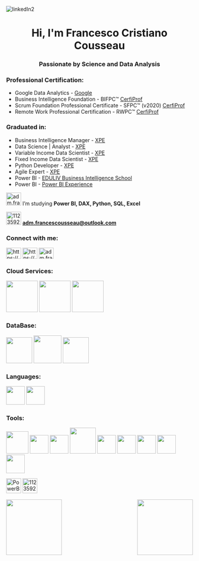 ![linkedIn2](https://github.com/admfrancescousseau/admfrancescousseau/assets/112359213/cda50c90-d14d-4fc2-b2dc-720996069ab8)

<h1 align="center">Hi, I'm Francesco Cristiano Cousseau</h1>
<h3 align="center"> Passionate by Science and Data Analysis </h3>


<h3 align="left"> Professional Certification:</h3>

- Google Data Analytics - [Google](https://www.credly.com/badges/17aac1ba-8e6b-4205-a9a3-818d9f977a8a/public_url)
- Business Intelligence Foundation - BIFPC™ [CerfiProf](https://certiprof.com/)
- Scrum Foundation Professional Certificate - SFPC™ (v2020) [CerfiProf](https://certiprof.com/)
- Remote Work Professional Certification - RWPC™ [CerfiProf](https://certiprof.com/)

<h3 align="left"> Graduated in:</h3>

- Business Intelligence Manager - [XPE](https://www.xpeducacao.com.br/)
- Data Science | Analyst - [XPE](https://www.xpeducacao.com.br/)
- Variable Income Data Scientist - [XPE](https://www.xpeducacao.com.br/)
- Fixed Income Data Scientist - [XPE](https://www.xpeducacao.com.br/)
- Python Developer - [XPE](https://www.xpeducacao.com.br/)
- Agile Expert - [XPE](https://www.xpeducacao.com.br/)
- Power BI - [EDULIV  Business Intelligence School](https://play.eduliv.com.br/) 
- Power BI - [Power BI Experience](https://powerbiexperience.com/)


<img src= "https://user-images.githubusercontent.com/112359213/216746110-77607608-239f-45c9-a66b-6f8ccbadc858.png" alt="adm.francescousseau" height="35" width="40" /> </a> I’m studying **Power BI, DAX, Python, SQL, Excel**

<img src= "https://user-images.githubusercontent.com/112359213/216747112-c4e96502-1e4e-4f7c-b005-573efcb80864.png" alt="112359213" height="35" width="40" /></a>  **adm.francescousseau@outlook.com**

<h3 align="left">Connect with me:</h3>
<p align="left">
<a href="https://www.linkedin.com/in/admfrancescousseau/" target="blank"><img align="center" src="https://raw.githubusercontent.com/rahuldkjain/github-profile-readme-generator/master/src/images/icons/Social/linked-in-alt.svg" alt="https://www.linkedin.com/in/admfrancescousseau/" height="30" width="40" /></a>
<a href="https://kaggle.com/https://www.kaggle.com/francescoccousseau" target="blank"><img align="center" src="https://raw.githubusercontent.com/rahuldkjain/github-profile-readme-generator/master/src/images/icons/Social/kaggle.svg" alt="https://www.kaggle.com/francescoccousseau" height="30" width="40" /></a>
<a href="https://instagram.com/adm.francescousseau" target="blank"><img align="center" src="https://raw.githubusercontent.com/rahuldkjain/github-profile-readme-generator/master/src/images/icons/Social/instagram.svg" alt="adm.francescousseau" height="30" width="40" /></a> 


<h3 align="left">Cloud Services:</h3>

<img src="https://cdn.jsdelivr.net/gh/devicons/devicon/icons/azure/azure-original-wordmark.svg" width="85" height="85"/> </a> <img src="https://cdn.jsdelivr.net/gh/devicons/devicon/icons/googlecloud/googlecloud-original-wordmark.svg" width="85" height="85" /> </a> <img src="https://cdn.jsdelivr.net/gh/devicons/devicon/icons/amazonwebservices/amazonwebservices-original-wordmark.svg" width="85" height="85"/>

<h3 align="left">DataBase:</h3>

<img src="https://cdn.jsdelivr.net/gh/devicons/devicon/icons/microsoftsqlserver/microsoftsqlserver-plain-wordmark.svg" width="70" height="70" /> </a> <img src="https://cdn.jsdelivr.net/gh/devicons/devicon/icons/mysql/mysql-original-wordmark.svg" width="75" height="75" /> </a> <img src="https://cdn.jsdelivr.net/gh/devicons/devicon/icons/mongodb/mongodb-original-wordmark.svg" width="70" height="70" />                    
          
<h3 align="left">Languages:</h3>

 <img src="https://cdn.jsdelivr.net/gh/devicons/devicon/icons/python/python-original-wordmark.svg" width="50" height="50" /> </a> <img src="https://cdn.jsdelivr.net/gh/devicons/devicon/icons/r/r-original.svg" width="50" height="50" />        

<h3 align="left">Tools:</h3>

<img src="https://cdn.jsdelivr.net/gh/devicons/devicon/icons/git/git-original-wordmark.svg" width="60" height="60" /> </a> <img src="https://cdn.jsdelivr.net/gh/devicons/devicon/icons/krakenjs/krakenjs-original-wordmark.svg" width="50" height="50" /> </a> <img src="https://cdn.jsdelivr.net/gh/devicons/devicon/icons/vscode/vscode-original-wordmark.svg" width="50" height="50" /> </a> <img src="https://cdn.jsdelivr.net/gh/devicons/devicon/icons/visualstudio/visualstudio-plain-wordmark.svg" width="70" height="70" /> </a> <img src="https://cdn.jsdelivr.net/gh/devicons/devicon/icons/rstudio/rstudio-original.svg" width="50" height="50" /> </a> <img src="https://cdn.jsdelivr.net/gh/devicons/devicon/icons/jupyter/jupyter-original-wordmark.svg" width="50" height="50" /> </a> <img src="https://cdn.jsdelivr.net/gh/devicons/devicon/icons/pandas/pandas-original-wordmark.svg" width="50" height="50" /> </a> <img src="https://cdn.jsdelivr.net/gh/devicons/devicon/icons/numpy/numpy-original-wordmark.svg" width="50" height="50" /> </a> <img src="https://cdn.jsdelivr.net/gh/devicons/devicon/icons/figma/figma-original.svg" width="50" height="50" /> </a> <p align="left"> <img src="https://raw.githubusercontent.com/microsoft/PowerBI-Icons/main/PNG/Power-BI.png" alt="PowerBI" width="40" height="40"/> </a> <a href="https://www.microsoft.com/pt-br/microsoft-365/excel" target="_blank" rel="noreferrer"> <img src="https://user-images.githubusercontent.com/112359213/216746814-7a6cafb1-554f-4a95-8e1e-a08b9a7031e8.png" alt="112359213" width="40" height="40"/> </a> 
          
<div>
  
  <img  height="150em" src="https://github-readme-stats.vercel.app/api?username=admfrancescousseau&show_icons=true&theme=shadow_blue&include_all_commits=true&count_private=true"/>
  <img align="right" height="150em" src="https://github-readme-stats.vercel.app/api/top-langs/?username=admfrancescousseau&layout=compact&langs_count=16&theme=shadow_blue"/>
</div>
<br>

